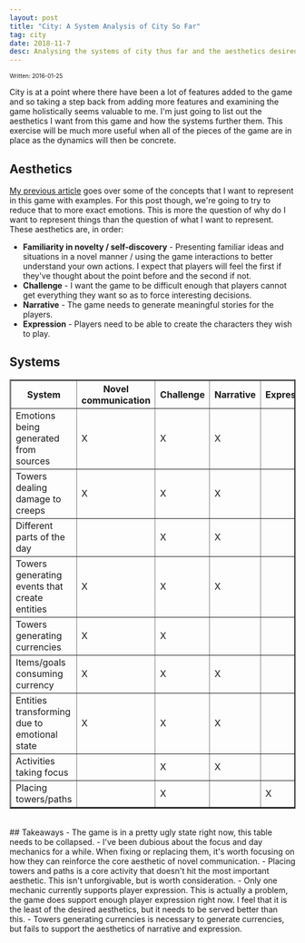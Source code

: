 ```yaml
---
layout: post
title: "City: A System Analysis of City So Far"
tag: city
date: 2018-11-7
desc: Analysing the systems of city thus far and the aesthetics desired from the game.
---
```


<p style="font-size:10px">Written: 2016-01-25


City is at a point where there have been a lot of features added to the game and so taking a step back from adding more features and examining the game holistically seems valuable to me. I'm just going to list out the aesthetics I want from this game and how the systems further them. This exercise will be much more useful when all of the pieces of the game are in place as the dynamics will then be concrete.

## Aesthetics

[My previous article](/blog/city/core) goes over some of the concepts that I want to represent in this game with examples. For this post though, we're going to try to reduce that to more exact emotions. This is more the question of why do I want to represent things than the question of what I want to represent. These aesthetics are, in order:
- <b>Familiarity in novelty / self-discovery</b> - Presenting familiar ideas and situations in a novel manner / using the game interactions to better understand your own actions. I expect that players will feel the first if they've thought about the point before and the second if not.
- <b>Challenge</b> - I want the game to be difficult enough that players cannot get everything they want so as to force interesting decisions.
- <b>Narrative</b> - The game needs to generate meaningful stories for the players.
- <b>Expression</b> - Players need to be able to create the characters they wish to play.


## Systems
<table border=2>
  <tr>
    <th>System</th>
    <th>Novel communication</th>
    <th>Challenge</th>
    <th>Narrative</th>
    <th>Expression</th>
  </tr>
  <tr>
    <td>Emotions being generated from sources</td>
    <td>X</td>
    <td>X</td>
    <td>X</td>
    <td></td>
  </tr>
  <tr>
    <td>Towers dealing damage to creeps</td>
    <td>X</td>
    <td>X</td>
    <td>X</td>
    <td></td>
  </tr>
  <tr>
    <td>Different parts of the day</td>
    <td></td>
    <td>X</td>
    <td>X</td>
    <td></td>
  </tr>
  <tr>
    <td>Towers generating events that create entities</td>
    <td>X</td>
    <td>X</td>
    <td>X</td>
    <td></td>
  </tr>
  <tr>
    <td>Towers generating currencies</td>
    <td>X</td>
    <td>X</td>
    <td></td>
    <td></td>
  </tr>
  <tr>
    <td>Items/goals consuming currency</td>
    <td>X</td>
    <td>X</td>
    <td>X</td>
    <td></td>
  </tr>
  <tr>
    <td>Entities transforming due to emotional state</td>
    <td>X</td>
    <td>X</td>
    <td>X</td>
    <td></td>
  </tr>
  <tr>
    <td>Activities taking focus</td>
    <td></td>
    <td>X</td>
    <td>X</td>
    <td></td>
  </tr>
  <tr>
    <td>Placing towers/paths</td>
    <td></td>
    <td>X</td>
    <td></td>
    <td>X</td>
  </tr>
</table>
<br />
## Takeaways
- The game is in a pretty ugly state right now, this table needs to be collapsed.
- I've been dubious about the focus and day mechanics for a while. When fixing or replacing them, it's worth focusing on how they can reinforce the core aesthetic of novel communication.
- Placing towers and paths is a core activity that doesn't hit the most important aesthetic. This isn't unforgivable, but is worth consideration.
- Only one mechanic currently supports player expression. This is actually a problem, the game does support enough player expression right now. I feel that it is the least of the desired aesthetics, but it needs to be served better than this.
- Towers generating currencies is necessary to generate currencies, but fails to support the aesthetics of narrative and expression.

